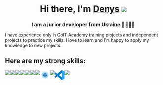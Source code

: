 <h1 align="center">Hi there, I'm <a href="https://www.linkedin.com/in/denys-tolmachov/" target="_blank">Denys</a> 
<img src="https://github.com/blackcater/blackcater/raw/main/images/Hi.gif" height="32"/></h1>
<h3 align="center">I am a junior developer from Ukraine ​💙💛🇺🇦​</h3>
<p>I have experience only in GoIT Academy training projects and independent projects to practice my skills. I love to learn and I'm happy to apply my knowledge to new projects.</p>
<h2>Here are my strong skills:</h2>
<div align="center">
  <img align="left" src="https://cdn-icons-png.flaticon.com/512/226/226269.png" height="32"/>
  <img align="left" src="https://cdn-icons-png.flaticon.com/512/732/732190.png" height="32" />
  <img align="left" src="https://cdn-icons-png.flaticon.com/512/919/919831.png" height="32" />
  <img align="left" src="https://handlebarsjs.com/images/handlebars_logo.png" height="32" />
  <img align="left" src="https://cdn-icons-png.flaticon.com/512/5968/5968292.png" height="32" />
  <img align="left" src="https://cdn-icons-png.flaticon.com/512/919/919851.png" height="32" />
  <img align="left" src="https://cdn-icons-png.flaticon.com/512/5968/5968322.png" height="32" />
  <img align="left" src="https://raw.githubusercontent.com/github/explore/80688e429a7d4ef2fca1e82350fe8e3517d3494d/topics/webpack/webpack.png" height="32" />
  <img align="left" src="https://cdn-icons.flaticon.com/png/512/3291/premium/3291695.png?token=exp=1661080304~hmac=37830f9a4d5fc14388f8dceed9e943de" height="32" />
  <img align="left" src="https://raw.githubusercontent.com/github/explore/80688e429a7d4ef2fca1e82350fe8e3517d3494d/topics/visual-studio-code/visual-studio-code.png" height="32"/>
  <img align="left" src="https://cdn-icons-png.flaticon.com/512/5968/5968705.png" height="32" />
</div>
